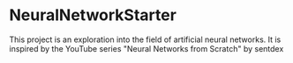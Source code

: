 # NeuralNetworkStarter
This project is an exploration into the field of artificial neural networks. It is inspired by the YouTube series "Neural Networks from Scratch" by sentdex
